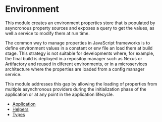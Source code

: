 # Environment

This module creates an environment properties store that is populated by asyncronous property sources and exposes a query to get the values, as well a service to modify them at run time.

The common way to manage properties in JavaScript frameworks is to define environment values in a constant or env file an load them at build stage. This strategy is not suitable for developments where, for example, the final build is deployed in a repositoy manager such as Nexus or Artifactory and reused in diferent environments, or in a microservices architecture where the properties are loaded from a config manager service.

This module addresses this gap by allowing the loading of properties from multiple asynchronous providers during the initialization phase of the application or at any point in the application lifecycle.

- [Application](./src/lib/application/README.md)
- [Helpers](./src/lib/helpers/README.md)
- [Types](./src/lib/types/README.md)
